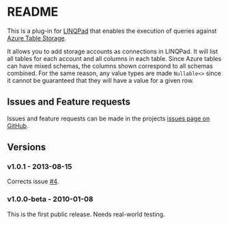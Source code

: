 # README #

This is a plug-in for [LINQPad](http://www.linqpad.net) that enables the 
execution of queries against [Azure Table Storage](http://msdn.microsoft.com/en-us/library/windowsazure/dd179463.aspx).

It allows you to add storage accounts as connections in LINQPad. 
It will list all tables for each account and all columns in each table. 
Since Azure tables can have mixed schemas, the columns shown correspond
to all schemas combined. For the same reason, any value types are made
`Nullable<>` since it cannot be guaranteed that they will have a value
for a given row.

## Issues and Feature requests ##

Issues and feature requests can be made in the projects
[issues page on GitHub](https://github.com/madd0/AzureStorageDriver/issues).

## Versions ##

### v1.0.1 - 2013-08-15 ###

Corrects issue [#4][1].

### v1.0.0-beta - 2010-01-08 ###

This is the first public release. Needs real-world testing.

[1]: https://github.com/madd0/AzureStorageDriver/issues/4